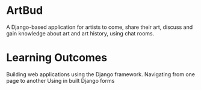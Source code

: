 # ArtBud
A Django-based application for artists to come, share their art, discuss and gain knowledge about art and art history, using chat rooms.

# Learning Outcomes
 Building web applications using the Django framework.
 Navigating from one page to another
 Using in built Django forms


